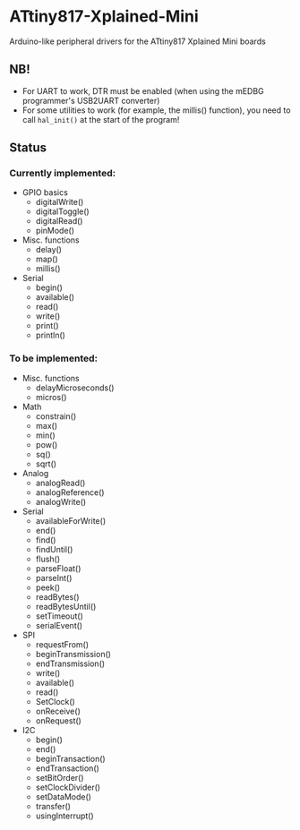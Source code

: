 # ATtiny817-Xplained-Mini
Arduino-like peripheral drivers for the ATtiny817 Xplained Mini boards

## NB!
* For UART to work, DTR must be enabled (when using the mEDBG programmer's USB2UART converter)
* For some utilities to work (for example, the millis() function), you need to call `hal_init()` at the start of the program!

## Status
### Currently implemented:
* GPIO basics
	* digitalWrite()
	* digitalToggle()
	* digitalRead()
	* pinMode()
* Misc. functions
	* delay()
	* map()
	* millis()
* Serial
    * begin()
	* available()
	* read()
	* write()
	* print()
	* println()
 
### To be implemented:
* Misc. functions
    * delayMicroseconds()
	* micros()
* Math
	* constrain()
	* max()
	* min()
	* pow()
	* sq()
	* sqrt()
* Analog
	* analogRead()
	* analogReference()
	* analogWrite()
* Serial
    * availableForWrite()
	* end()
	* find()
	* findUntil()
	* flush()
	* parseFloat()
	* parseInt()
	* peek()
	* readBytes()
	* readBytesUntil()
	* setTimeout()
	* serialEvent()
* SPI
	* requestFrom()
	* beginTransmission()
	* endTransmission()
	* write()
	* available()
	* read()
	* SetClock()
	* onReceive()
	* onRequest()
* I2C
	* begin()
	* end()
	* beginTransaction()
	* endTransaction()
	* setBitOrder()
	* setClockDivider()
	* setDataMode()
	* transfer()
	* usingInterrupt()